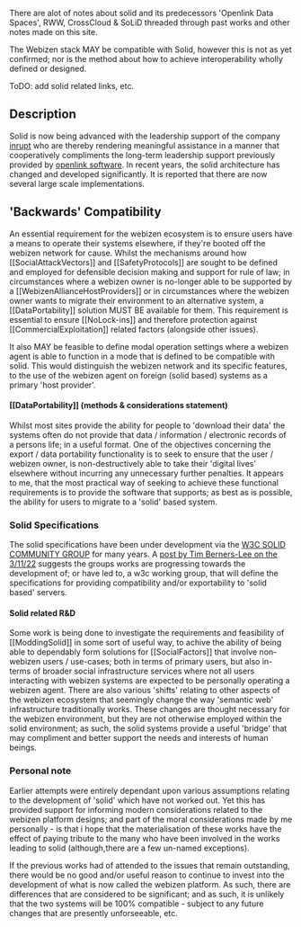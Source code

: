 There are alot of notes about solid and its predecessors 'Openlink Data Spaces', RWW, CrossCloud & SoLiD threaded through past works and other notes made on this site.

The Webizen stack MAY be compatible with Solid, however this is not as yet confirmed; nor is the method about how to achieve interoperability wholly defined or designed. 

ToDO:  add solid related links, etc.

## Description

Solid is now being advanced with the leadership support of the company [inrupt](https://inrupt.com/) who are thereby rendering meaningful assistance in a manner that cooperatively compliments the long-term leadership support previously provided by [openlink software](https://www.openlinksw.com/).  In recent years, the solid architecture has changed and developed significantly.  It is reported that there are now several large scale implementations.

## 'Backwards' Compatibility

An essential requirement for the webizen ecosystem is to ensure users have a means to operate their systems elsewhere, if they're booted off the webizen network for cause.  Whilst the mechanisms around how [[SocialAttackVectors]] and [[SafetyProtocols]] are sought to be defined and employed for defensible decision making and support for rule of law; in circumstances where a webizen owner is no-longer able to be supported by a [[WebizenAllianceHostProviders]] or in circumstances where the webizen owner wants to migrate their environment to an alternative system, a [[DataPortability]] solution MUST BE available for them.  This requirement is essential to ensure [[NoLock-ins]] and therefore protection against [[CommercialExploitation]] related factors (alongside other issues). 

It also MAY be feasible to define modal operation settings where a webizen agent is able to function in a mode that is defined to be compatible with solid.  This would distinguish the webizen network and its specific features, to the use of the webizen agent on foreign (solid based) systems as a primary 'host provider'.

#### [[DataPortability]] (methods & considerations statement)

Whilst most sites provide the ability for people to 'download their data' the systems often do not provide that data / information / electronic records of a persons life; in a useful format.  One of the objectives concerning the export / data portability functionality is to seek to ensure that the user / webizen owner, is non-destructively able to take their 'digital lives' elsewhere without incurring any unnecessary further penalties.  It appears to me, that the most practical way of seeking to achieve these functional requirements is to provide the software that supports; as best as is possible, the ability for users to migrate to a 'solid' based system.  

### Solid Specifications

The solid specifications have been under development via the [W3C SOLID COMMUNITY GROUP](https://www.w3.org/community/solid/) for many years.  A [post by Tim Berners-Lee on the 3/11/22](https://lists.w3.org/Archives/Public/public-solid/2022Nov/0001.html) suggests the groups works are progressing towards the development of; or have led to, a w3c working group, that will define the specifications for providing compatibility and/or exportability to 'solid based' servers. 

#### Solid related R&D

Some work is being done to investigate the requirements and feasibility of [[ModdingSolid]] in some sort of useful way, to achive the ability of being able to dependably form solutions for [[SocialFactors]] that involve non-webizen users / use-cases; both in terms of primary users, but also in-terms of broader social infrastructure services where not all users interacting with webizen systems are expected to be personally operating a webizen agent.  There are also various 'shifts' relating to other aspects of the webizen ecosystem that seemingly change the way 'semantic web' infrastructure traditionally works.  These changes are thought necessary for the webizen environment, but they are not otherwise employed within the solid environment; as such, the solid systems provide a useful 'bridge' that may compliment and better support the needs and interests of human beings.


### Personal note
Earlier attempts were entirely dependant upon various assumptions relating to the development of 'solid' which have not worked out.  Yet this has provided support for informing modern considerations related to the webizen platform designs; and part of the moral considerations made by me personally - is that i hope that the materialisation of these works have the effect of paying tribute to the many who have been involved in the works leading to solid (although,there are a few un-named exceptions). 

If the previous works had of attended to the issues that remain outstanding, there would be no good and/or useful reason to continue to invest into the development of what is now called the webizen platform.   As such, there are differences that are considered to be significant; and as such, it is unlikely that the two systems will be 100% compatible - subject to any future changes that are presently unforseeable, etc. 